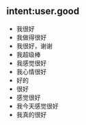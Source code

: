## intent:user.good
- 我很好
- 我做得很好
- 我很好，谢谢
- 我超级棒
- 我感觉很好
- 我心情很好
- 好的
- 很好
- 感觉很好
- 我今天感觉很好
- 我真的很好
